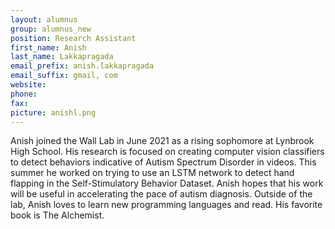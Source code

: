 ```yaml
---
layout: alumnus
group: alumnus_new
position: Research Assistant
first_name: Anish
last_name: Lakkapragada
email_prefix: anish.lakkapragada
email_suffix: gmail, com
website:
phone:
fax:
picture: anishl.png
---
```


Anish joined the Wall Lab in June 2021 as a rising sophomore at Lynbrook High School. His research is focused on creating computer vision classifiers to detect behaviors indicative of Autism Spectrum Disorder in videos. This summer he worked on trying to use an LSTM network to detect hand flapping in the Self-Stimulatory Behavior Dataset. Anish hopes that his work will be useful in accelerating the pace of autism diagnosis. Outside of the lab, Anish loves to learn new programming languages and read. His favorite book is The Alchemist.
